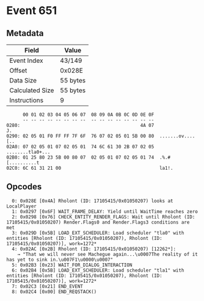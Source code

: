 # Event 651

## Metadata

| Field           | Value    |
|-----------------|----------|
| Event Index     | 43/149   |
| Offset          | 0x028E   |
| Data Size       | 55 bytes |
| Calculated Size | 55 bytes |
| Instructions    | 9        |

```
      00 01 02 03 04 05 06 07  08 09 0A 0B 0C 0D 0E 0F
      -- -- -- -- -- -- -- --  -- -- -- -- -- -- -- --
0280:                                            4A 07                J.
0290: 02 05 01 F0 FF FF 7F 6F  76 07 02 05 01 5B 00 80  .......ov....[..
02A0: 07 02 05 01 07 02 05 01  74 6C 61 30 2B 07 02 05  ........tla0+...
02B0: 01 25 80 23 5B 00 80 07  02 05 01 07 02 05 01 74  .%.#[..........t
02C0: 6C 61 31 21 00                                    la1!.           
```

## Opcodes

```
  0: 0x028E [0x4A] Rholont (ID: 17105415/0x01050207) looks at LocalPlayer
  1: 0x0297 [0x6F] WAIT_FRAME_DELAY: Yield until WaitTime reaches zero
  2: 0x0298 [0x76] CHECK_ENTITY_RENDER_FLAGS: Wait until Rholont (ID: 17105415/0x01050207) Render.Flags0 and Render.Flags3 conditions are met
  3: 0x029D [0x5B] LOAD_EXT_SCHEDULER: Load scheduler "tla0" with entities [Rholont (ID: 17105415/0x01050207), Rholont (ID: 17105415/0x01050207)], work=1272*
  4: 0x02AC [0x2B] Rholont (ID: 17105415/0x01050207) [12262*]:
    → "That we will never see Machegue again...\u0007The reality of it has yet to sink in.\u007F1\u0000\u0007"
  5: 0x02B3 [0x23] WAIT_FOR_DIALOG_INTERACTION
  6: 0x02B4 [0x5B] LOAD_EXT_SCHEDULER: Load scheduler "tla1" with entities [Rholont (ID: 17105415/0x01050207), Rholont (ID: 17105415/0x01050207)], work=1272*
  7: 0x02C3 [0x21] END_EVENT
  8: 0x02C4 [0x00] END_REQSTACK()
```
